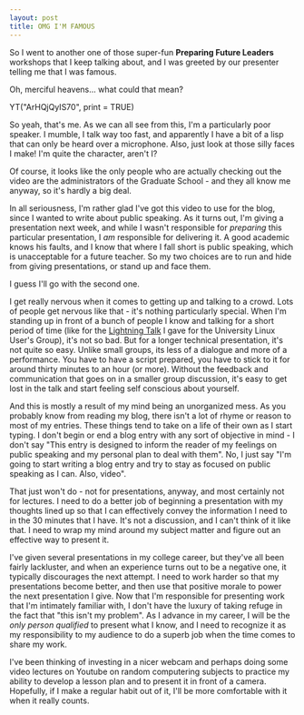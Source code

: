 ```yaml
---
layout: post
title: OMG I'M FAMOUS
---
```


So I went to another one of those super-fun <b>Preparing Future Leaders</b> workshops that I keep talking about, and I was greeted by our presenter telling me that I was famous.

Oh, merciful heavens... what could that mean?

YT("ArHQjQyIS70", print = TRUE)

So yeah, that's me. As we can all see from this, I'm a particularly poor speaker. I mumble, I talk way too fast, and apparently I have a bit of a lisp that can only be heard over a microphone. Also, just look at those silly faces I make! I'm quite the character, aren't I?

Of course, it looks like the only people who are actually checking out the video are the administrators of the Graduate School - and they all know me anyway, so it's hardly a big deal.

In all seriousness, I'm rather glad I've got this video to use for the blog, since I wanted to write about public speaking. As it turns out, I'm giving a presentation next week, and while I wasn't responsible for <i>preparing</i> this particular presentation, I <i>am</i> responsible for delivering it. A good academic knows his faults, and I know that where I fall short is public speaking, which is unacceptable for a future teacher. So my two choices are to run and hide from giving presentations, or stand up and face them.

I guess I'll go with the second one.

I get really nervous when it comes to getting up and talking to a crowd. Lots of people get nervous like that - it's nothing particularly special. When I'm standing up in front of a bunch of people I know and talking for a short period of time (like for the <a href="http://isharacomix.org/2011/10/04/lightning-talk">Lightning Talk</a> I gave for the University Linux User's Group), it's not so bad. But for a longer technical presentation, it's not quite so easy. Unlike small groups, its less of a dialogue and more of a performance. You have to have a script prepared, you have to stick to it for around thirty minutes to an hour (or more). Without the feedback and communication that goes on in a smaller group discussion, it's easy to get lost in the talk and start feeling self conscious about yourself.

And this is mostly a result of my mind being an unorganized mess. As you probably know from reading my blog, there isn't a lot of rhyme or reason to most of my entries. These things tend to take on a life of their own as I start typing. I don't begin or end a blog entry with any sort of objective in mind - I don't say "This entry is designed to inform the reader of my feelings on public speaking and my personal plan to deal with them". No, I just say "I'm going to start writing a blog entry and try to stay as focused on public speaking as I can. Also, video".

That just won't do - not for presentations, anyway, and most certainly not for lectures. I need to do a better job of beginning a presentation with my thoughts lined up so that I can effectively convey the information I need to in the 30 minutes that I have. It's not a discussion, and I can't think of it like that. I need to wrap my mind around my subject matter and figure out an effective way to present it.

I've given several presentations in my college career, but they've all been fairly lackluster, and when an experience turns out to be a negative one, it typically discourages the next attempt. I need to work harder so that my presentations become better, and then use that positive morale to power the next presentation I give. Now that I'm responsible for presenting work that I'm intimately familiar with, I don't have the luxury of taking refuge in the fact that "this isn't my problem". As I advance in my career, I will be the <i>only person qualified</i> to present what I know, and I need to recognize it as my responsibility to my audience to do a superb job when the time comes to share my work.

I've been thinking of investing in a nicer webcam and perhaps doing some video lectures on Youtube on random computering subjects to practice my ability to develop a lesson plan and to present it in front of a camera. Hopefully, if I make a regular habit out of it, I'll be more comfortable with it when it really counts.


